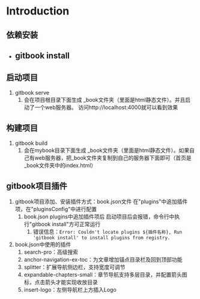 # Introduction

## 依赖安装
- gitbook install
    - 

## 启动项目
1. gitbook serve
   1. 会在项目根目录下面生成 _book文件夹（里面是html静态文件）。并且启动了一个web服务器。 访问http://localhost:4000就可以看到效果


## 构建项目
1. gitbook build
   1. 会在mybook目录下面生成 _book文件夹（里面是html静态文件）。如果自己有web服务器，把_book文件夹复制到自己的服务器下面即可（首页是_book文件夹中的index.html）

## gitbook项目插件
1. gitbook项目添加、安装插件方式：book.json文件 在"plugins"中追加插件项，在"pluginsConfig"中进行配置
   1. book.json plugins中追加插件项后 启动项目后会报错，命令行中执行"gitbook install"方可正常运行
         1. 错误信息：`Error: Couldn't locate plugins ${插件名称}, Run 'gitbook install' to install plugins from registry.`
2. book.json中使用的插件
   1. search-pro：高级搜索
   2. anchor-navigation-ex-toc：为文章增加锚点目录栏及回到顶部功能
   3. splitter：扩展导航侧边栏，支持宽度可调节
   4. expandable-chapters-small：章节导航支持多层目录，并配置箭头图标，点击箭头才能实现收放目录
   5. insert-logo：左侧导航栏上方插入Logo



